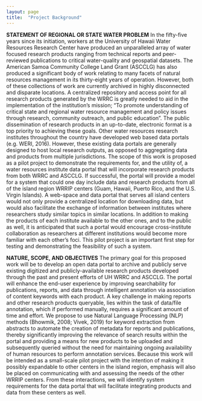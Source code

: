 ```yaml
---
layout: page
title:  "Project Background"
---
```



**STATEMENT OF REGIONAL OR STATE WATER PROBLEM** 
In the fifty-five years since its initiation, workers at the University of Hawaii Water Resources Research Center have produced an unparalleled array of water focused research products ranging from technical reports and peer-reviewed publications to critical water-quality and geospatial datasets. The American Samoa Community College Land Grant (ASCCLG) has also produced a significant body of work relating to many facets of natural resources management in its thirty-eight years of operation. However, both of these collections of work are currently archived in highly disconnected and disparate locations.  A centralized repository and access point for all research products generated by the WRRC is greatly needed to aid in the implementation of the institution’s mission; “To promote understanding of critical state and regional water resource management and policy issues through research, community outreach, and public education”. The public dissemination of research products in an up-to-date, electronic format is a top priority to achieving these goals. Other water resources research institutes throughout the country have developed web based data portals (e.g. WERI, 2016). However, these existing data portals are generally designed to host local research outputs, as opposed to aggregating data and products from multiple jurisdictions. The scope of this work is proposed as a pilot project to demonstrate the requirements for, and the utility of, a water resources institute data portal that will incorporate research products from both WRRC and ASCCLG. If successful, the portal will provide a model for a system that could one day include data and research products from all of the island region WRRIP centers (Guam, Hawaii, Puerto Rico, and the U.S. Virgin Islands). A web-space and data portal that serves all island centers would not only provide a centralized location for downloading data, but would also facilitate the exchange of information between institutes where researchers study similar topics in similar locations. In addition to making the products of each institute available to the other ones, and to the public as well, it is anticipated that such a portal would encourage cross-institute collaboration as researchers at different institutions would become more familiar with each other’s foci. This pilot project is an important first step for testing and demonstrating the feasibility of such a system. 

**NATURE, SCOPE, AND OBJECTIVES**
The primary goal for this proposed work will be to develop an open data portal to archive and publicly serve existing digitized and publicly-available research products developed through the past and present efforts of UH WRRC and ASCCLG. The portal will enhance the end-user experience by improving searchability for publications, reports, and data through intelligent annotation via association of content keywords with each product. A key challenge in making reports and other research products queryable, lies within the task of data/file annotation, which if performed manually, requires a significant amount of time and effort. We propose to use Natural Language Processing (NLP) methods (Bhowmik, 2008; Vivek, 2019) for keyword extraction from abstracts to automate the creation of metadata for reports and publications, thereby significantly improving the relevance of search results within the portal and providing a means for new products to be uploaded and subsequently queried without the need for maintaining ongoing availability of human resources to perform annotation services. Because this work will be intended as a small-scale pilot project with the intention of making it possibly expandable to other centers in the island region, emphasis will also be placed on communicating with and assessing the needs of the other WRRIP centers. From these interactions, we will identify system requirements for the data portal that will facilitate integrating products and data from these centers as well. 
